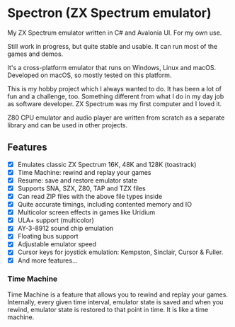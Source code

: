 # Spectron (ZX Spectrum emulator)
My ZX Spectrum emulator written in C# and Avalonia UI. For my own use.

Still work in progress, but quite stable and usable. It can run most of the games and demos.

It's a cross-platform emulator that runs on Windows, Linux and macOS. Developed on macOS, so mostly tested
on this platform.

This is my hobby project which I always wanted to do. It has been a lot of fun and a challenge, too.
Something different from what I do in my day job as software developer. ZX Spectrum was my first computer and I loved it.

Z80 CPU emulator and audio player are written from scratch as a separate library and can be used in other projects.

## Features
- [x] Emulates classic ZX Spectrum 16K, 48K and 128K (toastrack)
- [x] Time Machine: rewind and replay your games
- [x] Resume: save and restore emulator state
- [x] Supports SNA, SZX, Z80, TAP and TZX files
- [x] Can read ZIP files with the above file types inside
- [x] Quite accurate timings, including contented memory and IO
- [x] Multicolor screen effects in games like Uridium
- [x] ULA+ support (multicolor)
- [x] AY-3-8912 sound chip emulation
- [x] Floating bus support
- [x] Adjustable emulator speed
- [x] Cursor keys for joystick emulation: Kempston, Sinclair, Cursor & Fuller.
- [x] And more features...

### Time Machine
Time Machine is a feature that allows you to rewind and replay your games. Internally, every given time interval, 
emulator state is saved and when you rewind, emulator state is restored to that point in time. It is like a time machine.

